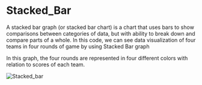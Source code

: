 # Stacked_Bar
A stacked bar graph (or stacked bar chart) is a chart that uses bars to show comparisons between categories of data, but with ability to break down and compare parts of a whole. In this code, we can see data visualization of  four teams in four rounds of game by using Stacked Bar graph


In this graph, the four rounds are represented in four different colors with relation to scores of each team.

![Stacked_bar](https://user-images.githubusercontent.com/93299213/176244713-264fb87c-0a1c-4396-94eb-59b0e66f2c34.png)

